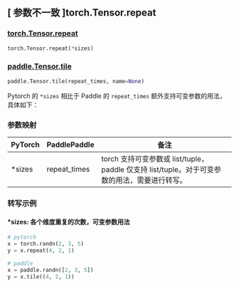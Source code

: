 ## [ 参数不一致 ]torch.Tensor.repeat

### [torch.Tensor.repeat](https://pytorch.org/docs/stable/generated/torch.Tensor.repeat.html)

```python
torch.Tensor.repeat(*sizes)
```

### [paddle.Tensor.tile](https://www.paddlepaddle.org.cn/documentation/docs/zh/api/paddle/Tensor_cn.html#tile-repeat-times-name-none)

```python
paddle.Tensor.tile(repeat_times, name=None)
```

Pytorch 的 `*sizes` 相比于 Paddle 的 `repeat_times` 额外支持可变参数的用法，具体如下：
### 参数映射
| PyTorch       | PaddlePaddle | 备注                                                   |
| ------------- | ------------ | ------------------------------------------------------ |
| *sizes | repeat_times | torch 支持可变参数或 list/tuple，paddle 仅支持 list/tuple。对于可变参数的用法，需要进行转写。 |

### 转写示例
#### *sizes: 各个维度重复的次数，可变参数用法
```python
# pytorch
x = torch.randn(2, 3, 5)
y = x.repeat(4, 2, 1)

# paddle
x = paddle.randn([2, 3, 5])
y = x.tile((4, 2, 1))
```
